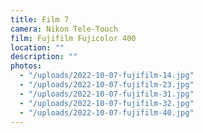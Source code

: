 ```yaml
---
title: Film 7
camera: Nikon Tele-Touch
film: Fujifilm Fujicolor 400
location: ""
description: ""
photos:
  - "/uploads/2022-10-07-fujifilm-14.jpg"
  - "/uploads/2022-10-07-fujifilm-23.jpg"
  - "/uploads/2022-10-07-fujifilm-31.jpg"
  - "/uploads/2022-10-07-fujifilm-32.jpg"
  - "/uploads/2022-10-07-fujifilm-40.jpg"
---
```

